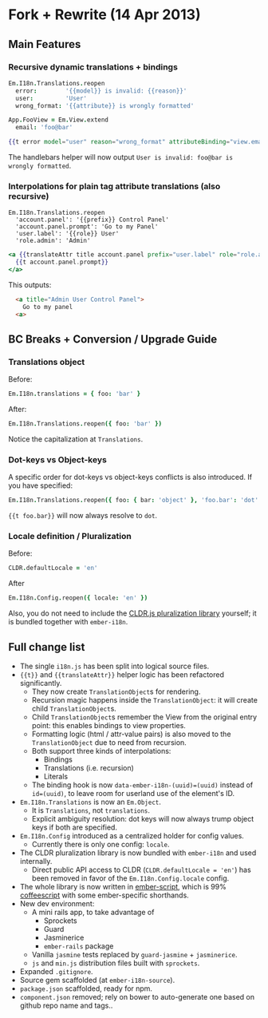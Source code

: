# Fork + Rewrite (14 Apr 2013)

Main Features
-------------

### Recursive dynamic translations + bindings

```coffeescript
Em.I18n.Translations.reopen
  error:        '{{model}} is invalid: {{reason}}'
  user:         'User'
  wrong_format: '{{attribute}} is wrongly formatted'
```

```coffeescript
App.FooView = Em.View.extend
  email: 'foo@bar'
```

```handlebars
{{t error model="user" reason="wrong_format" attributeBinding="view.email"}}
```

The handlebars helper will now output `User is invalid: foo@bar is wrongly
formatted`.

### Interpolations for plain tag attribute translations (also recursive)

```
Em.I18n.Translations.reopen
  'account.panel': '{{prefix}} Control Panel'
  'account.panel.prompt': 'Go to my Panel'
  'user.label': '{{role}} User'
  'role.admin': 'Admin'
```

```handlebars
<a {{translateAttr title account.panel prefix="user.label" role="role.admin"}}>
  {{t account.panel.prompt}}
</a>
```

This outputs:

```html
  <a title="Admin User Control Panel">
    Go to my panel
  <a>
```

BC Breaks + Conversion / Upgrade Guide
--------------------------------------

### Translations object

Before:

```coffeescript
Em.I18n.translations = { foo: 'bar' }
```

After:

```coffeescript
Em.I18n.Translations.reopen({ foo: 'bar' })
```

Notice the capitalization at `Translations`.

### Dot-keys vs Object-keys

A specific order for dot-keys vs object-keys conflicts is also introduced.
If you have specified:

```coffeescript
Em.I18n.Translations.reopen({ foo: { bar: 'object' }, 'foo.bar': 'dot' })
```

`{{t foo.bar}}` will now always resolve to `dot`.

### Locale definition / Pluralization

Before:

```coffeescript
CLDR.defaultLocale = 'en'
```

After

```coffeescript
Em.I18n.Config.reopen({ locale: 'en' })
```

Also, you do not need to include the [CLDR.js pluralization library](https://github.com/jamesarosen/CLDR.js) yourself; it is bundled together with `ember-i18n`.

Full change list
----------------

* The single `i18n.js` has been split into logical source files.
* `{{t}}` and `{{translateAttr}}` helper logic has been refactored
  significantly.
  * They now create `TranslationObject`s for rendering.
  * Recursion magic happens inside the `TranslationObject`: it will create
    child `TranslationObject`s.
  * Child `TranslationObject`s remember the View from the original entry point:
    this enables bindings to view properties.
  * Formatting logic (html / attr-value pairs) is also moved to the
    `TranslationObject` due to need from recursion.
  * Both support three kinds of interpolations:
    * Bindings
    * Translations (i.e. recursion)
    * Literals
  * The binding hook is now `data-ember-i18n-(uuid)=(uuid)` instead of
    `id=(uuid)`, to leave room for userland use of the element's ID.
* `Em.I18n.Translations` is now an `Em.Object`.
  * It is `Translations`, not `translations`.
  * Explicit ambiguity resolution: dot keys will now always trump object keys
    if both are specified.
* `Em.I18n.Config` introduced as a centralized holder for config values.
  * Currently there is only one config: `locale`.
* The CLDR pluralization library is now bundled with `ember-i18n` and used
  internally.
  * Direct public API access to CLDR (`CLDR.defaultLocale = 'en'`) has been
    removed in favor of the `Em.I18n.Config.locale` config.
* The whole library is now written in [ember-script](http://emberscript.com/),
  which is 99% [coffeescript](http://coffeescript.org/) with some
  ember-specific shorthands.
* New dev environment:
  * A mini rails app, to take advantage of
    * Sprockets
    * Guard
    * Jasminerice
    * `ember-rails` package
  * Vanilla `jasmine` tests replaced by `guard-jasmine` + `jasminerice`.
  * `js` and `min.js` distribution files built with `sprockets`.
* Expanded `.gitignore`.
* Source gem scaffolded (at `ember-i18n-source`).
* `package.json` scaffolded, ready for npm.
* `component.json` removed; rely on bower to auto-generate one based on
  github repo name and tags..
